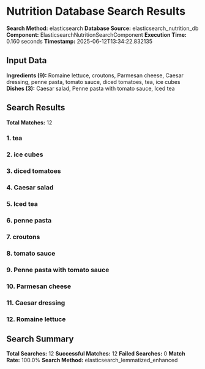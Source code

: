 # Nutrition Database Search Results

**Search Method:** elasticsearch
**Database Source:** elasticsearch_nutrition_db
**Component:** ElasticsearchNutritionSearchComponent
**Execution Time:** 0.160 seconds
**Timestamp:** 2025-06-12T13:34:22.832135

## Input Data
**Ingredients (9):** Romaine lettuce, croutons, Parmesan cheese, Caesar dressing, penne pasta, tomato sauce, diced tomatoes, tea, ice cubes
**Dishes (3):** Caesar salad, Penne pasta with tomato sauce, Iced tea

## Search Results
**Total Matches:** 12

### 1. tea

### 2. ice cubes

### 3. diced tomatoes

### 4. Caesar salad

### 5. Iced tea

### 6. penne pasta

### 7. croutons

### 8. tomato sauce

### 9. Penne pasta with tomato sauce

### 10. Parmesan cheese

### 11. Caesar dressing

### 12. Romaine lettuce

## Search Summary
**Total Searches:** 12
**Successful Matches:** 12
**Failed Searches:** 0
**Match Rate:** 100.0%
**Search Method:** elasticsearch_lemmatized_enhanced
